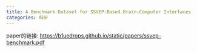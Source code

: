 ```yaml
---
title: A Benchmark Dataset for SSVEP-Based Brain-Computer Interfaces
categories: 科研
---
```




paper的链接: https://b1uedrops.github.io/static/papers/ssvep-benchmark.pdf